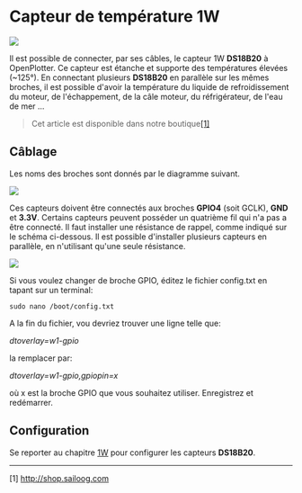 # Capteur de température 1W

![](../en/DS18B20.png)

Il est possible de connecter, par ses câbles, le capteur 1W **DS18B20** à OpenPlotter. Ce capteur est étanche et supporte des températures élevées (~125°). En connectant plusieurs **DS18B20** en parallèle sur les mêmes broches, il est possible d'avoir la température du liquide de refroidissement du moteur, de l'échappement, de la câle moteur, du réfrigérateur, de l'eau de mer ...

>Cet article est disponible dans notre boutique[[1]](http://shop.sailoog.com)

## Câblage

Les noms des broches sont donnés par le diagramme suivant.

![](../en/RP2_Pinout.png)

Ces capteurs doivent être connectés aux broches **GPIO4** (soit GCLK), **GND** et **3.3V**. Certains capteurs peuvent posséder un quatrième fil qui n'a pas a être connecté. Il faut installer une résistance de rappel, comme indiqué sur le schéma ci-dessous. Il est possible d'installer plusieurs capteurs en parallèle, en n'utilisant qu'une seule résistance.

![](../en/DS18B20_sensors.png)

Si vous voulez changer de broche GPIO, éditez le fichier config.txt en tapant sur un terminal:

```sudo nano /boot/config.txt```

A la fin du fichier, vou devriez trouver une ligne telle que:

*dtoverlay=w1-gpio*

la remplacer par:

*dtoverlay=w1-gpio,gpiopin=x*

où x est la broche GPIO que vous souhaitez utiliser. Enregistrez et redémarrer.

## Configuration

Se reporter au chapitre [1W](/1w.md) pour configurer les capteurs **DS18B20**.

---

[1] http://shop.sailoog.com
